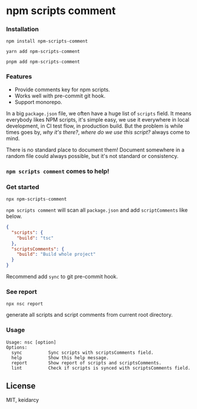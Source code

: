 # npm scripts comment

### Installation

```
npm install npm-scripts-comment

yarn add npm-scripts-comment

pnpm add npm-scripts-comment
```

### Features

- Provide comments key for npm scripts.
- Works well with pre-commit git hook.
- Support monorepo.

In a big `package.json` file, we often have a huge list of `scripts` field. It means everybody likes NPM scripts, it's simple easy, we use it everywhere in local development, in CI test flow, in production build. But the problem is while times goes by, _why it's there?_, _where do we use this script?_ always come to mind.

There is no standard place to document them!
Document somewhere in a random file could always possible, but it's not standard or consistency.

### `npm scripts comment` comes to help!

### Get started


```
npx npm-scripts-comment
```

`npm scripts comment` will scan all `package.json` and add `scriptComments` like below.

```json
{
  "scripts": {
    "build": "tsc"
  },
  "scriptsComments": {
    "build": "Build whole project"
  }
}
```

Recommend add `sync` to git pre-commit hook.

### See report

```
npx nsc report
```

generate all scripts and script comments from current root directory.


### Usage

```
Usage: nsc [option]
Options:
  sync          Sync scripts with scriptsComments field.
  help          Show this help message.
  report        Show report of scripts and scriptsComments.
  lint          Check if scripts is synced with scriptsComments field.
```



## License

MIT, keidarcy
